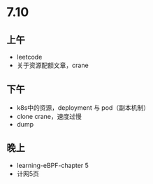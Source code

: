# 7.10

## 上午

- leetcode
- 关于资源配额文章，crane

## 下午

- k8s中的资源，deployment 与 pod（副本机制）
- clone crane，速度过慢
- dump

## 晚上

- learning-eBPF-chapter 5
- 计网5页

